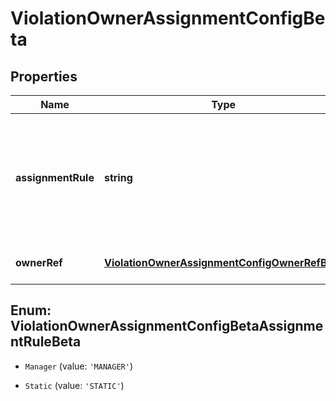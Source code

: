 # ViolationOwnerAssignmentConfigBeta

## Properties

Name | Type | Description | Notes
------------ | ------------- | ------------- | -------------
**assignmentRule** | **string** | Details about the violations owner. MANAGER - identity\&#39;s manager STATIC - Governance Group or Identity | [optional] [default to undefined]
**ownerRef** | [**ViolationOwnerAssignmentConfigOwnerRefBeta**](ViolationOwnerAssignmentConfigOwnerRefBeta.md) |  | [optional] [default to undefined]



## Enum: ViolationOwnerAssignmentConfigBetaAssignmentRuleBeta


* `Manager` (value: `'MANAGER'`)

* `Static` (value: `'STATIC'`)



